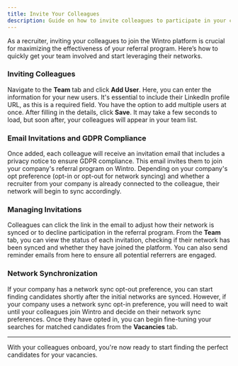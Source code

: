 ```yaml
---
title: Invite Your Colleagues
description: Guide on how to invite colleagues to participate in your company's referral program using Wintro.
---
```


As a recruiter, inviting your colleagues to join the Wintro platform is crucial for maximizing the effectiveness of your referral program. Here’s how to quickly get your team involved and start leveraging their networks.

### Inviting Colleagues
Navigate to the **Team** tab and click **Add User**. Here, you can enter the information for your new users. It's essential to include their LinkedIn profile URL, as this is a required field. You have the option to add multiple users at once. After filling in the details, click **Save**. It may take a few seconds to load, but soon after, your colleagues will appear in your team list.

### Email Invitations and GDPR Compliance
Once added, each colleague will receive an invitation email that includes a privacy notice to ensure GDPR compliance. This email invites them to join your company's referral program on Wintro. Depending on your company's opt preference (opt-in or opt-out for network syncing) and whether a recruiter from your company is already connected to the colleague, their network will begin to sync accordingly. 

### Managing Invitations
Colleagues can click the link in the email to adjust how their network is synced or to decline participation in the referral program. From the **Team** tab, you can view the status of each invitation, checking if their network has been synced and whether they have joined the platform. You can also send reminder emails from here to ensure all potential referrers are engaged.

### Network Synchronization
If your company has a network sync opt-out preference, you can start finding candidates shortly after the initial networks are synced. However, if your company uses a network sync opt-in preference, you will need to wait until your colleagues join Wintro and decide on their network sync preferences. Once they have opted in, you can begin fine-tuning your searches for matched candidates from the **Vacancies** tab.

---

With your colleagues onboard, you're now ready to start finding the perfect candidates for your vacancies.
